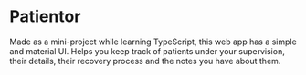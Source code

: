 # Patientor
Made as a mini-project while learning TypeScript, this web app has a simple and material UI.
Helps you keep track of patients under your supervision, their details, their recovery process and the notes you have about them.
